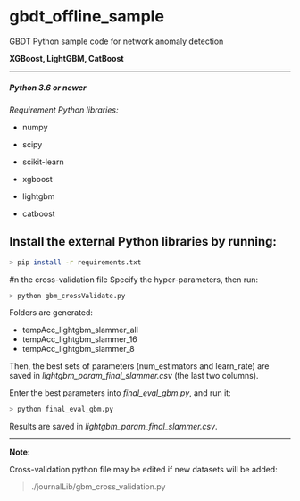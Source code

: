 # gbdt_offline_sample

GBDT Python sample code for network anomaly detection

**XGBoost, LightGBM, CatBoost**

---

##### Python 3.6 or newer

*Requirement Python libraries:*

- numpy

- scipy

- scikit-learn

- xgboost

- lightgbm

- catboost

## Install the external Python libraries by running:

```bash
> pip install -r requirements.txt
```

#n the cross-validation file
Specify the hyper-parameters, then run:

```bash
> python gbm_crossValidate.py
```

Folders are generated: 

- tempAcc_lightgbm_slammer_all
- tempAcc_lightgbm_slammer_16
- tempAcc_lightgbm_slammer_8

Then, the best sets of parameters (num_estimators and learn_rate) are saved in 
_lightgbm_param_final_slammer.csv_ (the last two columns).

Enter the best parameters into _final_eval_gbm.py_, and run it:

```bash
> python final_eval_gbm.py
```

Results are saved in _lightgbm_param_final_slammer.csv_.

---

**Note:**

Cross-validation python file may be edited if new datasets will be added:

> ./journalLib/gbm_cross_validation.py

